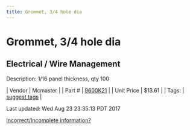 ```yaml
---
title: Grommet, 3/4 hole dia
---
```


# Grommet, 3/4 hole dia
## Electrical / Wire Management
Description: 	1/16 panel thickness, qty 100 

| Vendor | Mcmaster | 
| Part # | [9600K21](https://www.mcmaster.com/#9600K21) | 
| Unit Price | $13.61 | 
| Tags: | [suggest tags](https://docs.google.com/forms/d/e/1FAIpQLSeWyY8v3RgOty-MyWmh9U0iivNYN_molChYyS-0U-o-kOAv_g/viewform) | 

Last updated: Wed Aug 23 23:35:13 PDT 2017

 [Incorrect/Incomplete information?](https://docs.google.com/forms/d/e/1FAIpQLSeWyY8v3RgOty-MyWmh9U0iivNYN_molChYyS-0U-o-kOAv_g/viewform)